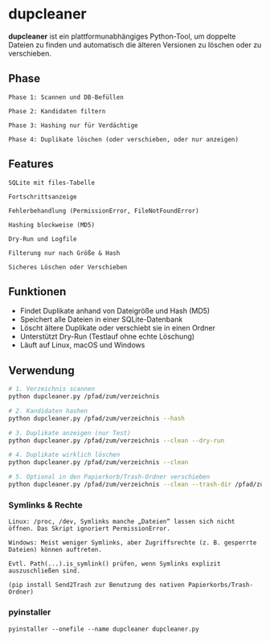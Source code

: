 # dupcleaner

**dupcleaner** ist ein plattformunabhängiges Python-Tool, um doppelte Dateien zu finden und automatisch die älteren Versionen zu löschen oder zu verschieben.


## Phase

    Phase 1: Scannen und DB-Befüllen

    Phase 2: Kandidaten filtern

    Phase 3: Hashing nur für Verdächtige

    Phase 4: Duplikate löschen (oder verschieben, oder nur anzeigen)


## Features

    SQLite mit files-Tabelle

    Fortschrittsanzeige

    Fehlerbehandlung (PermissionError, FileNotFoundError)

    Hashing blockweise (MD5)

    Dry-Run und Logfile

    Filterung nur nach Größe & Hash

    Sicheres Löschen oder Verschieben  


## Funktionen

- Findet Duplikate anhand von Dateigröße und Hash (MD5)
- Speichert alle Dateien in einer SQLite-Datenbank
- Löscht ältere Duplikate oder verschiebt sie in einen Ordner
- Unterstützt Dry-Run (Testlauf ohne echte Löschung)
- Läuft auf Linux, macOS und Windows


## Verwendung

```bash
# 1. Verzeichnis scannen
python dupcleaner.py /pfad/zum/verzeichnis

# 2. Kandidaten hashen
python dupcleaner.py /pfad/zum/verzeichnis --hash

# 3. Duplikate anzeigen (nur Test)
python dupcleaner.py /pfad/zum/verzeichnis --clean --dry-run

# 4. Duplikate wirklich löschen
python dupcleaner.py /pfad/zum/verzeichnis --clean

# 5. Optional in den Papierkorb/Trash-Ordner verschieben
python dupcleaner.py /pfad/zum/verzeichnis --clean --trash-dir /pfad/zum/papierkorb
```

### Symlinks & Rechte  

    Linux: /proc, /dev, Symlinks manche „Dateien“ lassen sich nicht öffnen. Das Skript ignoriert PermissionError.  

    Windows: Meist weniger Symlinks, aber Zugriffsrechte (z. B. gesperrte Dateien) können auftreten.  

    Evtl. Path(...).is_symlink() prüfen, wenn Symlinks explizit auszuschließen sind.  

	(pip install Send2Trash zur Benutzung des nativen Papierkorbs/Trash-Ordner)  


### pyinstaller

	pyinstaller --onefile --name dupcleaner dupcleaner.py


